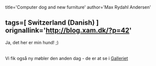 title='Computer dog and new furniture'
author='Max Rydahl Andersen'

tags=[ Switzerland (Danish) ]
orignallink='http://blog.xam.dk/?p=42'
---
<div><p>Ja, det her er min hund! ;)
<br><br><img src="http://www.xam.dk/coppermine/albums/userpics/10001/IMG_0802.JPG" alt=""><br><br>
Vi fik også ny møbler den anden dag - de er at se i 
<a href="http://www.xam.dk/coppermine/thumbnails.php?album=34">Galleriet</a></p></div>
